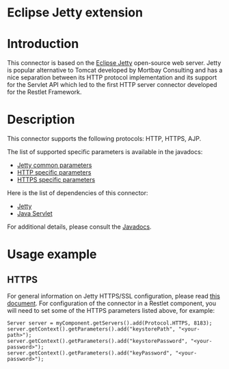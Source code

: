 Eclipse Jetty extension
=======================

Introduction
============

This connector is based on the [Eclipse
Jetty](http://web.archive.org/web/20101121153210/http://www.eclipse.org/jetty/)
open-source web server. Jetty is popular alternative to Tomcat developed
by Mortbay Consulting and has a nice separation between its HTTP
protocol implementation and its support for the Servlet API which led to
the first HTTP server connector developed for the Restlet Framework.

Description
===========

This connector supports the following protocols: HTTP, HTTPS, AJP.

The list of supported specific parameters is available in the javadocs:

-   [Jetty common
    parameters](http://web.archive.org/web/20101121153210/http://www.restlet.org/documentation/2.0/jse/ext/org/restlet/ext/jetty/JettyServerHelper.html)
-   [HTTP specific
    parameters](http://web.archive.org/web/20101121153210/http://www.restlet.org/documentation/2.0/jse/ext/org/restlet/ext/jetty/HttpServerHelper.html)
-   [HTTPS specific
    parameters](http://web.archive.org/web/20101121153210/http://www.restlet.org/documentation/2.0/jse/ext/org/restlet/ext/jetty/HttpsServerHelper.html)

Here is the list of dependencies of this connector:

-   [Jetty](http://web.archive.org/web/20101121153210/http://www.mortbay.org/)
-   [Java
    Servlet](http://web.archive.org/web/20101121153210/http://java.sun.com/products/servlet/)

For additional details, please consult the
[Javadocs](http://web.archive.org/web/20101121153210/http://www.restlet.org/documentation/2.0/jse/ext/org/restlet/ext/jetty/package-summary.html).

Usage example
=============

HTTPS
-----

For general information on Jetty HTTPS/SSL configuration, please read
[this
document](http://web.archive.org/web/20101121153210/http://docs.codehaus.org/display/JETTY/How+to+configure+SSL).
For configuration of the connector in a Restlet component, you will need
to set some of the HTTPS parameters listed above, for example:

    Server server = myComponent.getServers().add(Protocol.HTTPS, 8183);
    server.getContext().getParameters().add("keystorePath", "<your-path>");
    server.getContext().getParameters().add("keystorePassword", "<your-password>");
    server.getContext().getParameters().add("keyPassword", "<your-password>");

